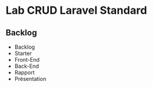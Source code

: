 # Lab CRUD Laravel Standard

## Backlog

- Backlog
- Starter
- Front-End
- Back-End
- Rapport
- Présentation
